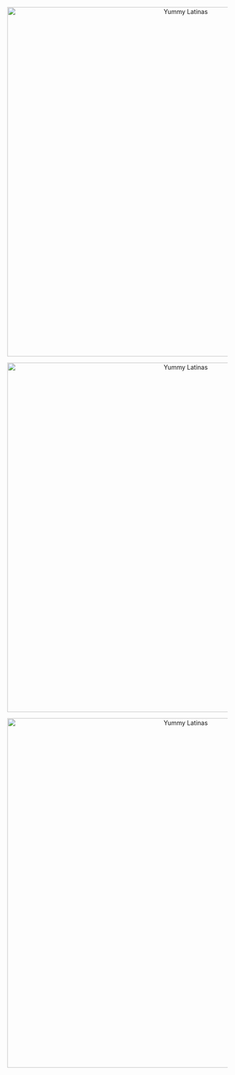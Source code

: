 </p>
<p align="center">
   <img width="800" src="https://64.media.tumblr.com/86eb7da6d23cf70617677b543a1dacd8/4866fa70a08b6bf8-6c/s400x600/c6f423aa6e780ab3b08f482d94f138ab62246702.gifv" alt="Yummy Latinas">
<p align="center">
   <img width="800" src="https://media.discordapp.net/attachments/1254316170815737867/1287879463585189948/Untitled55_20240924045258.png?ex=66f326b7&is=66f1d537&hm=f6d71d3e88683e37cfda8205c498aae99fc06e057534e21920c9b5ae4842258f&=&format=webp&quality=lossless" alt="Yummy Latinas">
<p align="center">
  <img width="800" src="https://64.media.tumblr.com/86eb7da6d23cf70617677b543a1dacd8/4866fa70a08b6bf8-6c/s400x600/c6f423aa6e780ab3b08f482d94f138ab62246702.gifv" alt="Yummy Latinas">
